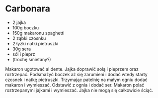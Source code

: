 # Carbonara

- 2 jajka
- 100g boczku 
- 150g makaronu spaghetti 
- 2 ząbki czosnku 
- 2 łyżki natki pietruszki 
- 30g sera 
- sól i pieprz 
- (trochę śmietany?)

Makaron ugotować al dente. Jajka doprawić solą i pieprzem oraz roztrzepać. Podsmażyć boczek aż się zarumieni i dodać wtedy starty czosnek i natkę pietruszki. Trzymając patelnię na małym ogniu dodać makaron i wymieszać. Odstawić z ognia i dodać ser. Makaron polać roztrzepanymi jajkami i wymieszać. Jajka nie mogą się całkowicie ściąć. 